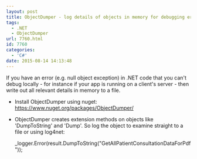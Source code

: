 ```yaml
---
layout: post
title: ObjectDumper - log details of objects in memory for debugging errors
tags:
  - .NET
  - ObjectDumper
url: 7760.html
id: 7760
categories:
  - 'C#'
date: 2015-08-14 14:13:48
---
```


If you have an error (e.g. null object exception) in .NET code that you can't debug locally - for instance if your app is running on a client's server - then write out all relevant details in memory to a file.

*   Install ObjectDumper using nuget: https://www.nuget.org/packages/ObjectDumper/
*   ObjectDumper creates extension methods on objects like 'DumpToString' and 'Dump'. So log the object to examine straight to a file or using log4net:
    
    _logger.Error(result.DumpToString("GetAllPatientConsultationDataForPdf"));